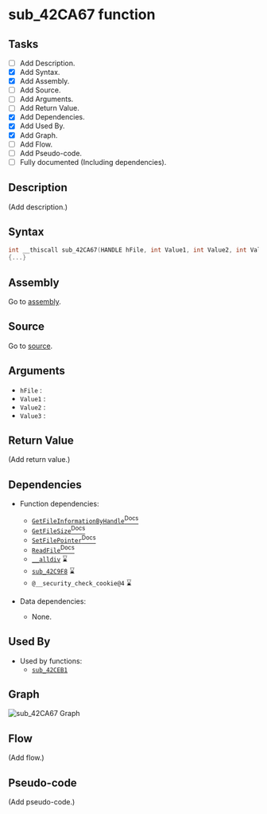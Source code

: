 # sub_42CA67 function

## Tasks

- [ ] Add Description.
- [X] Add Syntax.
- [X] Add Assembly.
- [ ] Add Source.
- [ ] Add Arguments.
- [ ] Add Return Value.
- [X] Add Dependencies.
- [X] Add Used By.
- [X] Add Graph.
- [ ] Add Flow.
- [ ] Add Pseudo-code.
- [ ] Fully documented (Including dependencies).

## Description

(Add description.)

## Syntax

```c
int __thiscall sub_42CA67(HANDLE hFile, int Value1, int Value2, int Value3)
{...}
```

## Assembly

Go to [assembly](../asm/sub_42CA67.asm).

## Source

Go to [source](../cc/sub_42CA67.cc).

## Arguments

* `hFile` : 
* `Value1` : 
* `Value2` : 
* `Value3` : 

## Return Value

(Add return value.)

## Dependencies

* Function dependencies:
  * [`GetFileInformationByHandle`<sup>Docs</sup>](https://docs.microsoft.com/en-us/windows/win32/api/fileapi/nf-fileapi-getfileinformationbyhandle)
  * [`GetFileSize`<sup>Docs</sup>](https://docs.microsoft.com/en-us/windows/win32/api/fileapi/nf-fileapi-getfilesize)
  * [`SetFilePointer`<sup>Docs</sup>](https://docs.microsoft.com/en-us/windows/win32/api/fileapi/nf-fileapi-setfilepointer)
  * [`ReadFile`<sup>Docs</sup>](https://docs.microsoft.com/en-us/windows/win32/api/fileapi/nf-fileapi-readfile)
  * [`__alldiv`](__alldiv.md) ⌛
  * [`sub_42C9F8`](sub_42C9F8.md) ⌛
  * `@__security_check_cookie@4` ⌛


* Data dependencies:
  * None.

## Used By

* Used by functions:
  * [`sub_42CEB1`](../md/sub_42CEB1.md)

## Graph

![sub_42CA67 Graph](../svg/sub_42CA67.svg "sub_42CA67 Graph")

## Flow

(Add flow.)

## Pseudo-code

(Add pseudo-code.)
